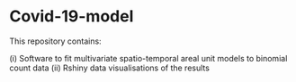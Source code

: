 # Covid-19-model
This repository contains:

(i) Software to fit multivariate spatio-temporal areal unit models to binomial count data
(ii) Rshiny data visualisations of the results
